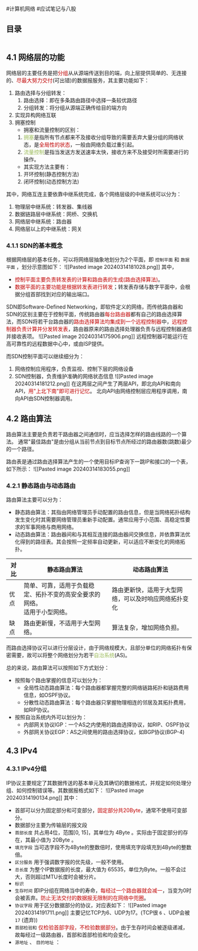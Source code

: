 #计算机网络 #应试笔记与八股 

## 目录

```toc
```

## 4.1 网络层的功能

网络层的主要任务是把<font color="#c00000">分组</font>从从源端传送到目的端，向上层提供简单的、无连接的、<font color="#c00000">尽最大努力交付</font>(可出错)的数据报服务，其主要功能如下：
1. 路由选择与分组转发：
	1. 路由选择：即在多条路由路径中选择一条较优路径
	2. 分组转发：将分组从源端正确传给目的端方向
2. 实现异构网络互联
3. 拥塞控制
    - 拥塞和流量控制的区别：
	1. <font color="#9bbb59">拥塞</font>是指所有节点都来不及接收分组导致的需要丢弃大量分组的网络状态，是<font color="#c00000">全局性的状态</font>，一般由网络负载过重引起。
	2. <font color="#9bbb59">流量控制</font>是指当发送方发送速率太快，接收方来不及接受时所需要进行的操作。
    - 其实现方法主要有：
	1. 开环控制(静态控制方法)
	2. 闭环控制(动态控制方法)

其中，网络互连主要依靠中继系统完成，各个网络层级的中继系统可以分为：
1. 物理层中继系统：转发器、集线器
2. 数据链路层中继系统：网桥、交换机
3. 网络层中继系统：路由器
4. 网络层以上的中继系统：网关

### 4.1.1 SDN的基本概念

根据网络层的基本任务，可以将网络层抽象地划分为2个平面，即 `控制平面` 和 `数据平面` ，划分示意图如下：
	![[Pasted image 20240314181028.png]]
其中，
- <font color="#c00000">控制平面主要负责转发表的计算和路由表的生成(路由选择算法)</font>。
- <font color="#c00000">数据平面的主要功能是根据转发表进行转发</font>；转发表存储与数字平面中，会根据分组首部找到对应的输出端口。

SDN即Software-Defined Networking，即软件定义的网络，而传统路由器和SDN的区别主要在于控制平面，传统路由器<font color="#c00000">每台路由器</font>都有自己的路由选择算法，而SDN将若干台路由器的<font color="#c00000">路由选择算法均集成到一个远程控制器</font>中，<font color="#c00000">远程控制器负责计算并分发转发表</font>，路由器原来的路由选择处理器负责与远程控制器通信并接收表项。
	![[Pasted image 20240314175906.png]]
远程控制器可能运行在高可靠性的远程数据中心中，或由ISP提供。

而SDN控制平面可以继续细分为：
1. 网络控制应用程序，负责监视、控制下层的网络设备
2. SDN控制器，负责维护准确的网络状态信息
	![[Pasted image 20240314181212.png]]
在这两层之间产生了两层API，即北向API和南向API，<font color="#c00000">用"上北下南"即可进行记忆</font>。
北向API由网络控制层应用程序调用，南向API由SDN控制器调用。

## 4.2 路由算法

路由算法主要是负责若干路由器之间通信时，应当选择怎样的路由线路的一个算法。
通常"最佳路由"是由分组从当前节点到目标节点所经过的路由器数(跳数)最少的一个路径。

路由表是通过路由选择算法产生的一个使用目标IP查询下一跳IP和接口的一个表，如下所示：
	![[Pasted image 20240314183055.png]]

### 4.2.1 静态路由与动态路由

路由算法主要可以分为：
- 静态路由算法：其指由网络管理员手动配置的路由信息，但是当网络拓扑结构发生变化时其需要网络管理员重新手动配置。通常应用于小范围、高稳定性要求的军事网络与商用网络。
- 动态路由算法：路由器间和与其相互连接的路由器间交换信息，并依靠算法优化得到的路径表。其会按照一定频率自动更新，可以适应不断变化的网络拓扑。

| <center>对比</center>  | <center>静态路由算法</center>                  | <center>动态路由算法</center>    |
| --- | ---------------------------------------- | -------------------------- |
| 优点  | 简单、可靠，适用于负载稳定、拓扑不变的高安全要求的网络。<br>适用于小型网络。 | 路由更新快，适用于大型网络，可以及时响应网络拓扑变化 |
| 缺点  | 路由更新慢，不适用于大型网络。                          | 算法复杂，增加网络负担。               |

而路由选择协议可以进行分层设计，由于网络规模大，且部分单位的网络拓扑有保密需要，故可以将整个网络划分为若干<font color="#9bbb59">自治系统</font>(AS)。

总的来说，路由算法可以按照如下方式划分：
- 按照每个路由掌握的信息可以划分为：
	- 全局性动态路由算法：每个路由器都掌握完整的网络链路拓扑和链路费用信息，如OSPF协议。
	- 分散性动态路由算法：每个路由器只掌握物理相连的邻居及其拓扑费用，如RIP协议。
- 按照自治系统内外可以划分为：
	- 内部网关协议IGP：一个AS之内使用的路由选择协议，如RIP、OSPF协议
	- 外部网关协议EGP：AS之间使用的路由选择协议，如BGP协议(BGP-4)

## 4.3 IPv4

### 4.3.1 IPv4分组

IP协议主要规定了其数据传送的基本单元及其确切的数据格式，并规定如何处理分组、如何控制错误等。其数据报格式如下：
	![[Pasted image 20240314190134.png]]
其中：
- 首部可以分为固定部分和可变部分，<font color="#c00000">固定部分共20Byte</font>，通常不使用可变部分。
- 数据部分主要为传输层的报文段
- `首部长度` 共占用4位，范围\[0, 15\]，其单位为 4Byte 。实际由于固定部分的存在，其最小值为 20Byte 。
- `填充字段` 当可选字段不为4Byte的整数倍时，使用填充字段填充到4Byte的整数倍。
- `区分服务` 用于强调数字报的优先级，一般不使用。
- `总长度` 为整个IP数据报的长度，最大值为 65535，单位为Byte。一般不会过大，否则超过MTU长度时会被分片。
- `标识` 
- `生存时间` 即IP分组在网络当中的寿命，<font color="#c00000">每经过一个路由器就会减一</font>，当变为0时会被丢弃。<font color="#c00000">防止无法交付的数据报无限制的在网络中兜圈</font>。
- `协议字段` 用于区分数据部分的协议，对应表如下：
	![[Pasted image 20240314191711.png]]
	主要记忆TCP为6、UDP为17。(TCP很 `6` 、UDP会被 `17` (遗弃))
- `首部检验和` <font color="#c00000">仅检验首部字段，不检验数据部分</font>。由于生存时间会被逐级递减，故每经过一级路由器，首部和首部检验和均会变化。
- `源地址` 、 `目的地址` ：

